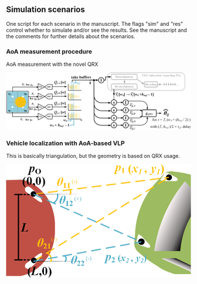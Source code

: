## Simulation scenarios

One script for each scenario in the manuscript. The flags "sim" and "res" control whether to simulate and/or see the results. See the manuscript and the comments for further details about the scenarios.

### AoA measurement procedure

AoA measurement with the novel QRX

<img src="99_doc/qrx_algo.png" alt="Drawing"/>

### Vehicle localization with AoA-based VLP

This is basically triangulation, but the geometry is based on QRX usage.

<img src="99_doc/algo_aoa.png" alt="Drawing"/>

